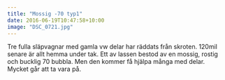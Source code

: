 ```yaml
---
title: "Mossig -70 typ1"
date: 2016-06-19T10:47:58+10:00 
image: "DSC_0721.jpg"
---
```


Tre fulla släpvagnar med gamla vw delar har räddats från skroten. 120mil senare är allt hemma under tak. Ett av lassen bestod av en mossig, rostig och bucklig 70 bubbla. Men den kommer få hjälpa många med delar. Mycket går att ta vara på.
